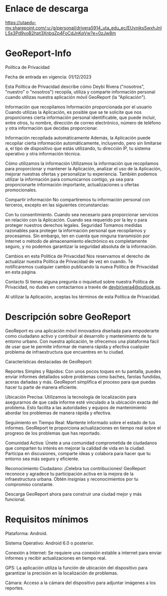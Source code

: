 # Enlace de descarga

https://utaedu-my.sharepoint.com/:u:/g/personal/drivera5914_uta_edu_ec/EUvniksSwxhJnILSs3Pd9voB2hpt3XnbqZp4FoCdJnKqVw?e=0zJw8m

# GeoReport-Info

Política de Privacidad

Fecha de entrada en vigencia: 01/12/2023

Esta Política de Privacidad describe cómo Deybi Rivera ("nosotros", "nuestro" o "nosotros") recopila, utiliza y comparte información personal cuando utilizas nuestra aplicación móvil GeoReport (la "Aplicación").

Información que recopilamos
Información proporcionada por el usuario
Cuando utilizas la Aplicación, es posible que se te solicite que nos proporciones cierta información personal identificable, que puede incluir, entre otros, tu nombre, dirección de correo electrónico, número de teléfono y otra información que decidas proporcionar.

Información recopilada automáticamente
Además, la Aplicación puede recopilar cierta información automáticamente, incluyendo, pero sin limitarse a, el tipo de dispositivo que estás utilizando, tu dirección IP, tu sistema operativo y otra información técnica.

Cómo utilizamos la información
Utilizamos la información que recopilamos para proporcionar y mantener la Aplicación, analizar el uso de la Aplicación, mejorar nuestras ofertas y personalizar tu experiencia. También podemos utilizar la información para comunicarnos contigo, ya sea para proporcionarte información importante, actualizaciones u ofertas promocionales.

Compartir información
No compartiremos tu información personal con terceros, excepto en las siguientes circunstancias:

Con tu consentimiento.
Cuando sea necesario para proporcionar servicios en relación con la Aplicación.
Cuando sea requerido por la ley o para proteger nuestros derechos legales.
Seguridad
Tomamos medidas razonables para proteger la información personal que recopilamos y procesamos. Sin embargo, ten en cuenta que ninguna transmisión por Internet o método de almacenamiento electrónico es completamente seguro, y no podemos garantizar la seguridad absoluta de la información.

Cambios en esta Política de Privacidad
Nos reservamos el derecho de actualizar nuestra Política de Privacidad de vez en cuando. Te notificaremos cualquier cambio publicando la nueva Política de Privacidad en esta página.

Contacto
Si tienes alguna pregunta o inquietud sobre nuestra Política de Privacidad, no dudes en contactarnos a través de deybirivera4@outlook.es.

Al utilizar la Aplicación, aceptas los términos de esta Política de Privacidad.

# Descripción sobre GeoReport

GeoReport es una aplicación móvil innovadora diseñada para empoderarte como ciudadano activo y contribuir al desarrollo y mantenimiento de tu entorno urbano. Con nuestra aplicación, te ofrecemos una plataforma fácil de usar que te permite informar de manera rápida y efectiva cualquier problema de infraestructura que encuentres en tu ciudad.

Características destacadas de GeoReport:

Reportes Simples y Rápidos: Con unos pocos toques en tu pantalla, puedes enviar informes detallados sobre problemas como baches, farolas fundidas, aceras dañadas y más. GeoReport simplifica el proceso para que puedas hacer tu parte de manera eficiente.

Ubicación Precisa: Utilizamos la tecnología de localización para asegurarnos de que cada informe esté vinculado a la ubicación exacta del problema. Esto facilita a las autoridades y equipos de mantenimiento abordar los problemas de manera rápida y efectiva.

Seguimiento en Tiempo Real: Mantente informado sobre el estado de tus informes. GeoReport te proporciona actualizaciones en tiempo real sobre el progreso de los problemas que has reportado.

Comunidad Activa: Únete a una comunidad comprometida de ciudadanos que comparten tu interés en mejorar la calidad de vida en la ciudad. Participa en discusiones, comparte ideas y colabora para hacer que tu entorno sea más seguro y eficiente.

Reconocimiento Ciudadano: ¡Celebra tus contribuciones! GeoReport reconoce y agradece tu participación activa en la mejora de la infraestructura urbana. Obtén insignias y reconocimientos por tu compromiso constante.

Descarga GeoReport ahora para construir una ciudad mejor y más funcional.


# Requisitos mínimos

Plataforma: Android.

Sistema Operativo: Android 6.0 o posterior.

Conexión a Internet: Se requiere una conexión estable a internet para enviar informes y recibir actualizaciones en tiempo real.

GPS: La aplicación utiliza la función de ubicación del dispositivo para garantizar la precisión en la localización de problemas.

Cámara: Acceso a la cámara del dispositivo para adjuntar imágenes a los reportes.
